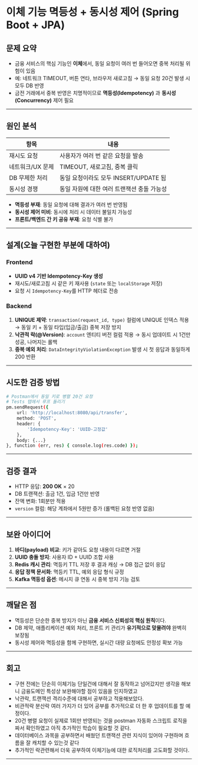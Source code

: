 # 이체 기능 멱등성 + 동시성 제어 (Spring Boot + JPA)

## 문제 요약

* 금융 서비스의 핵심 기능인 **이체**에서, 동일 요청이 여러 번 들어오면 중복 처리될 위험이 있음
* 예: 네트워크 TIMEOUT, 버튼 연타, 브라우저 새로고침 → 동일 요청 20건 발생 시 모두 DB 반영
* 금전 거래에서 중복 반영은 치명적이므로 **멱등성(Idempotency)** 과 **동시성(Concurrency)** 제어 필요

---

## 원인 분석

| 항목         | 내용                          |
| ---------- | --------------------------- |
| 재시도 요청     | 사용자가 여러 번 같은 요청을 발송         |
| 네트워크/UX 문제 | TIMEOUT, 새로고침, 중복 클릭        |
| DB 무제한 처리  | 동일 요청이라도 모두 INSERT/UPDATE 됨 |
| 동시성 경쟁     | 동일 자원에 대한 여러 트랜잭션 충돌 가능성    |

* **멱등성 부재**: 동일 요청에 대해 결과가 여러 번 반영됨
* **동시성 제어 미비**: 동시에 처리 시 데이터 불일치 가능성
* **프론트/백엔드 간 키 공유 부재**: 요청 식별 불가

---

## 설계(오늘 구현한 부분에 대하여)

### Frontend

* **UUID v4 기반 Idempotency-Key 생성**
* 재시도/새로고침 시 같은 키 재사용 (`state` 또는 `localStorage` 저장)
* 요청 시 `Idempotency-Key`를 HTTP 헤더로 전송

### Backend

1. **UNIQUE 제약**: `transaction(request_id, type)` 컬럼에 UNIQUE 인덱스 적용
   → 동일 키 + 동일 타입(입금/출금) 중복 저장 방지
2. **낙관적 락(@Version)**: `account` 엔티티 버전 컬럼 적용
   → 동시 업데이트 시 1건만 성공, 나머지는 롤백
3. **중복 예외 처리**: `DataIntegrityViolationException` 발생 시 첫 응답과 동일하게 200 반환

---

## 시도한 검증 방법

```bash
# Postman에서 동일 키로 병렬 20건 요청
# Tests 탭에서 루프 돌리기
pm.sendRequest({
    url: 'http://localhost:8080/api/transfer',
    method: 'POST',
    header: {
        'Idempotency-Key': 'UUID-고정값'
    },
    body: {...}
}, function (err, res) { console.log(res.code) });
```

---

## 검증 결과

* HTTP 응답: **200 OK** × 20
* DB 트랜잭션: 출금 1건, 입금 1건만 반영
* 잔액 변화: 1회분만 적용
* `version` 컬럼: 해당 계좌에서 5원만 증가 (롤백된 요청 반영 없음)

---

## 보완 아이디어

1. **바디(payload) 비교**: 키가 같아도 요청 내용이 다르면 거절
2. **UUID 충돌 방지**: 사용자 ID + UUID 조합 사용
3. **Redis 캐시 관리**: 멱등키 TTL 저장 후 결과 캐싱 → DB 접근 없이 응답
4. **응답 정책 문서화**: 멱등키 TTL, 예외 응답 형식 규정
5. **Kafka 멱등성 옵션**: 메시지 큐 연동 시 중복 방지 기능 검토

---

## 깨달은 점

* 멱등성은 단순한 중복 방지가 아닌 **금융 서비스 신뢰성의 핵심 원칙**이다.
* DB 제약, 애플리케이션 예외 처리, 프론트 키 관리가 **유기적으로 맞물려야** 완벽히 보장됨
* 동시성 제어와 멱등성을 함께 구현하면, 실시간 대량 요청에도 안정성 확보 가능

---

## 회고

* 구현 전에는 단순히 이체기능 단일건에 대해서 잘 동작하고 넘어갔지만 생각을 해보니 금융도메인 특성상 보완해야할 점이 있음을 인지하였고
* 낙관락, 트랜잭션 격리수준에 대해서 공부하고 적용해보았다.
* 비관적락 분산락 여러 가지가 더 있어 공부를 추가적으로 더 한 후 업데이트를 할 예정이다.
* 20건 병렬 요청이 실제로 1회만 반영되는 것을 postman 자동화 스크립트 로직을 짜서 확인하였고 아직 추가적인 학습이 필요할 것 같다.
* 데이터베이스 과목을 공부하면서 배웠던 트랜잭션 관련 지식이 있어야 구현하며 흐름을 잘 캐치할 수 있는것 같다
* 추가적인 락관련해서 더욱 공부하여 이체기능에 대한 로직처리를 고도화할 것이다.
  

---


